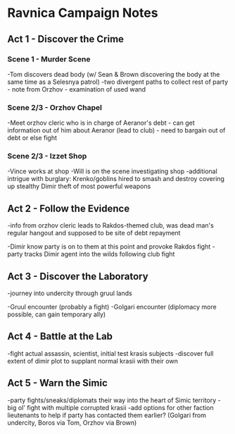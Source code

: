 # Ravnica Campaign Notes
## Act 1 - Discover the Crime
### Scene 1 - Murder Scene
-Tom discovers dead body (w/ Sean & Brown discovering the body at the same time as a Selesnya patrol)
-two divergent paths to collect rest of party
	- note from Orzhov
	- examination of used wand

### Scene 2/3 - Orzhov Chapel
-Meet orzhov cleric who is in charge of Aeranor's debt
	- can get information out of him about Aeranor (lead to club)
	- need to bargain out of debt or else fight

### Scene 2/3 - Izzet Shop
-Vince works at shop
-Will is on the scene investigating shop
-additional intrigue with burglary: Krenko/goblins hired to smash and destroy covering up stealthy Dimir theft of most powerful weapons

## Act 2 - Follow the Evidence
-info from orzhov cleric leads to Rakdos-themed club, was dead man's regular hangout and supposed to be site of debt repayment

-Dimir know party is on to them at this point and provoke Rakdos fight
-party tracks Dimir agent into the wilds following club fight

## Act 3 - Discover the Laboratory
-journey into undercity through gruul lands

-Gruul encounter (probably a fight)
-Golgari encounter (diplomacy more possible, can gain temporary ally)

## Act 4 - Battle at the Lab
-fight actual assassin, scientist, initial test krasis subjects
-discover full extent of dimir plot to supplant normal krasii with their own

## Act 5 - Warn the Simic
-party fights/sneaks/diplomats their way into the heart of Simic territory
-big ol' fight with multiple corrupted krasii
-add options for other faction lieutenants to help if party has contacted them earlier? (Golgari from undercity, Boros via Tom, Orzhov via Brown)